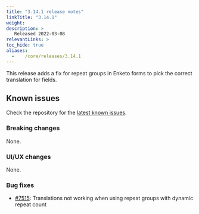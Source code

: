 ```yaml
---
title: "3.14.1 release notes"
linkTitle: "3.14.1"
weight:
description: >
   Released 2022-03-08
relevantLinks: >
toc_hide: true
aliases:
  -    /core/releases/3.14.1
---
```


This release adds a fix for repeat groups in Enketo forms to pick the correct translation for fields.

## Known issues

Check the repository for the [latest known issues](https://github.com/medic/cht-core/issues?q=is%3Aissue+label%3A%22Affects%3A+3.14.1%22).

### Breaking changes

None.

### UI/UX changes

None.

### Bug fixes

- [#7515](https://github.com/medic/cht-core/issues/7515): Translations not working when using repeat groups with dynamic repeat count
